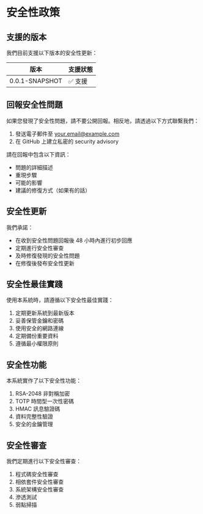 # 安全性政策

## 支援的版本

我們目前支援以下版本的安全性更新：

| 版本 | 支援狀態 |
|------|----------|
| 0.0.1-SNAPSHOT | :white_check_mark: 支援 |

## 回報安全性問題

如果您發現了安全性問題，請不要公開回報。相反地，請透過以下方式聯繫我們：

1. 發送電子郵件至 [your.email@example.com](mailto:your.email@example.com)
2. 在 GitHub 上建立私密的 security advisory

請在回報中包含以下資訊：
- 問題的詳細描述
- 重現步驟
- 可能的影響
- 建議的修復方式（如果有的話）

## 安全性更新

我們承諾：
- 在收到安全性問題回報後 48 小時內進行初步回應
- 定期進行安全性審查
- 及時修復發現的安全性問題
- 在修復後發布安全性更新

## 安全性最佳實踐

使用本系統時，請遵循以下安全性最佳實踐：

1. 定期更新系統到最新版本
2. 妥善保管金鑰和密碼
3. 使用安全的網路連線
4. 定期備份重要資料
5. 遵循最小權限原則

## 安全性功能

本系統實作了以下安全性功能：

1. RSA-2048 非對稱加密
2. TOTP 時間型一次性密碼
3. HMAC 訊息驗證碼
4. 資料完整性驗證
5. 安全的金鑰管理

## 安全性審查

我們定期進行以下安全性審查：

1. 程式碼安全性審查
2. 相依套件安全性審查
3. 系統架構安全性審查
4. 滲透測試
5. 弱點掃描 